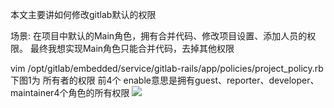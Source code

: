 本文主要讲如何修改gitlab默认的权限

场景: 在项目中默认的Main角色，拥有合并代码、修改项目设置、添加人员的权限。
			最终我想实现Main角色只能合并代码，去掉其他权限

vim /opt/gitlab/embedded/service/gitlab-rails/app/policies/project_policy.rb
下图1为 所有者的权限 前4个 enable意思是拥有guest、reporter、developer、maintainer4个角色的所有权限
![](https://github.com/shiminde/gitlab/blob/master/images/owner.png)
